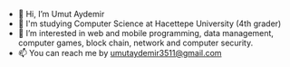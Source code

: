 


- 👋 Hi, I’m Umut Aydemir
- 👀 I'm studying Computer Science at Hacettepe University (4th grader)
- 💞️ I’m interested in web and mobile programming, data management, computer games, block chain, network and computer security.
- 📫 You can reach me by umutaydemir3511@gmail.com


